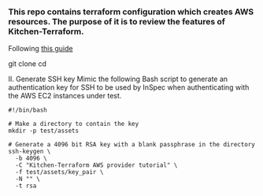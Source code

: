 ### This repo contains terraform configuration which creates AWS resources. The purpose of it is to review the features of Kitchen-Terraform.

Following [this guide](https://newcontext-oss.github.io/kitchen-terraform/tutorials/extensive_kitchen_terraform.html)

git clone
cd

II. Generate SSH key
Mimic the following Bash script to generate an authentication key for SSH to be used by InSpec when authenticating with the AWS EC2 instances under test.
```
#!/bin/bash

# Make a directory to contain the key
mkdir -p test/assets

# Generate a 4096 bit RSA key with a blank passphrase in the directory
ssh-keygen \
  -b 4096 \
  -C "Kitchen-Terraform AWS provider tutorial" \
  -f test/assets/key_pair \
  -N "" \
  -t rsa
```

